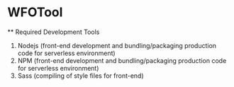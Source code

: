 # WFOTool

** Required Development Tools
1. Nodejs (front-end development and bundling/packaging production code for serverless environment)
2. NPM (front-end development and bundling/packaging production code for serverless environment)
3. Sass (compiling of style files for front-end)